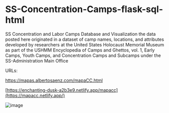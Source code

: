 ﻿# SS-Concentration-Camps-flask-sql-html

SS Concentration and Labor Camps
Database and Visualization
the data posted here originated in a dataset of camp names, locations, and attributes developed by researchers at the United States Holocaust Memorial Museum as part of the USHMM Encyclopedia of Camps and Ghettos, vol. 1, Early Camps, Youth Camps, and Concentration Camps and Subcamps under the SS-Administration Main Office

URLs: 

https://mapas.albertosaenz.com/mapaCC.html

[https://enchanting-dusk-a2b3e9.netlify.app/mapacc](https://mapacc.netlify.app/)

![image](https://user-images.githubusercontent.com/29576337/184954243-31f090a1-2ebd-4c4f-8a07-2267300cbe3d.png)
